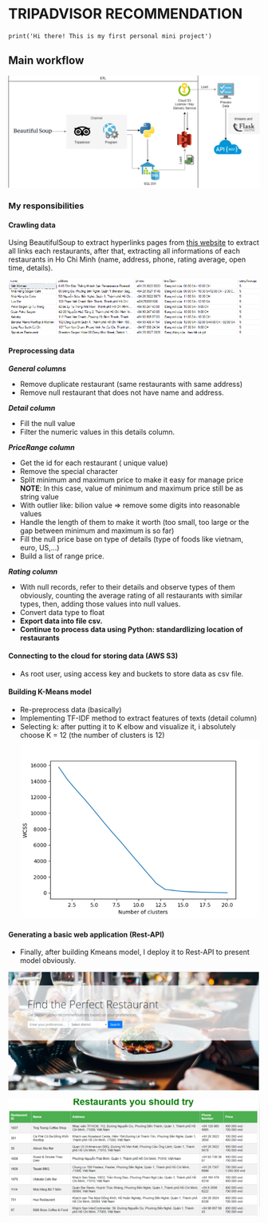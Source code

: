 # TRIPADVISOR RECOMMENDATION

```
print('Hi there! This is my first personal mini project')
```
## Main workflow
![example](images/diagram.png)



### My responsibilities

  #### Crawling data
  Using BeautifulSoup to extract hyperlinks pages from [this website](https://www.tripadvisor.com.vn/) to extract all links each restaurants, after that, extracting all informations of each restaurants in Ho Chi Minh (name, address, phone, rating average, open time, details).
  
![example](images/data.png)

  #### Preprocessing data

  ***General columns***
  + Remove duplicate restaurant (same restaurants with same address)
  + Remove null restaurant that does not have name and address.
  
  ***Detail column***
  + Fill the null value 
  + Filter the numeric values in this details column.

  ***PriceRange column***
  + Get the id for each restaurant ( unique value)
  + Remove the special character
  + Split minimum and maximum price to make it easy for manage price
  **NOTE**: In this case, value of minimum and maximum price still be as string value
  + With outlier like: bilion value => remove some digits into reasonable values
  + Handle the length of them to make it worth (too small, too large or the gap  between minimum and maximum is so far)
  + Fill the null price base on type of details (type of foods like vietnam, euro, US,...)
  + Build a list of range price.
  
  ***Rating column***
  + With null records, refer to their details and observe types of them obviously, counting the average rating of all restaurants with similar types, then, adding those values into null values.
  + Convert data type to float
  + **Export data into file csv.**
  + **Continue to process data using Python: standardlizing location of restaurants**
  
  #### Connecting to the cloud for storing data (AWS S3)
  + As root user, using access key and buckets to store data as csv file.
  
  #### Building K-Means model
  + Re-preprocess data (basically)
  + Implementing TF-IDF method to extract features of texts (detail column)
  + Selecting k: after putting it to K elbow and visualize it, i absolutely choose K = 12 (the number of clusters is 12)
  ![example](images/k.png)

  #### Generating a basic web application (Rest-API)
  + Finally, after building Kmeans model, I deploy it to Rest-API to present model obviously.

![example](images/screen_new.png)

![example](images/result_new.png)


  


